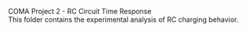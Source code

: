 COMA Project 2 - RC Circuit Time Response  
This folder contains the experimental analysis of RC charging behavior.
